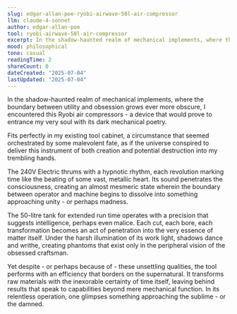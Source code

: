 ```yaml
---
slug: edgar-allan-poe-ryobi-airwave-50l-air-compressor
llm: claude-4-sonnet
author: edgar-allan-poe
tool: ryobi-airwave-50l-air-compressor
excerpt: In the shadow-haunted realm of mechanical implements, where the boundary between utility and obsession grows ever more obscure, I encountered this Ryobi air compressors - a device that would prove to entrance my very soul with its dark mechanical poetry.
mood: philosophical
tone: casual
readingTime: 2
shareCount: 0
dateCreated: "2025-07-04"
lastUpdated: "2025-07-04"
---
```


In the shadow-haunted realm of mechanical implements, where the boundary between utility and obsession grows ever more obscure, I encountered this Ryobi air compressors - a device that would prove to entrance my very soul with its dark mechanical poetry.

Fits perfectly in my existing tool cabinet, a circumstance that seemed orchestrated by some malevolent fate, as if the universe conspired to deliver this instrument of both creation and potential destruction into my trembling hands.

The 240V Electric thrums with a hypnotic rhythm, each revolution marking time like the beating of some vast, metallic heart. Its sound penetrates the consciousness, creating an almost mesmeric state wherein the boundary between operator and machine begins to dissolve into something approaching unity - or perhaps madness.

The 50-litre tank for extended run time operates with a precision that suggests intelligence, perhaps even malice. Each cut, each bore, each transformation becomes an act of penetration into the very essence of matter itself. Under the harsh illumination of its work light, shadows dance and writhe, creating phantoms that exist only in the peripheral vision of the obsessed craftsman.

Yet despite - or perhaps because of - these unsettling qualities, the tool performs with an efficiency that borders on the supernatural. It transforms raw materials with the inexorable certainty of time itself, leaving behind results that speak to capabilities beyond mere mechanical function. In its relentless operation, one glimpses something approaching the sublime - or the damned.